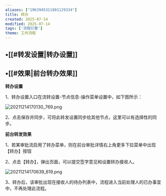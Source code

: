 ```yaml
---
aliases: ["1963945311801129334"]
title: 转办
created: 2025-07-14
modified: 2025-07-14
tags: ['流程引擎']
theme: 工作流程
---
```


## •[[#转发设置|转办设置]]

## •[[#效果|前台转办效果]]

**转办设置**

1、转办设置入口在流转设置-节点信息-操作菜单设置中，如下图所示：

![](8dd5700488f660dd7f11000ff549774f.jpg "20211214170130_769.png")

2、点击保存并同步，可将此转发设置同步给其他节点，这里可以有选择性的同步。

**前台转发效果**

1、若某审批流启用了转办菜单，则在前台审批详情右上角更多下拉菜单中出现【转办】按钮

2、点击【转办】，弹出页面，可以提交签字意见和设置转办接收人。

![](15e554f38ce255613b03afca6f4c0bad.jpg "20211214170639_619.png")

3、转办后，该审批出现在接收人的待办列表中，流程进入当前处理人的已办事宜中，不再处理此流程。